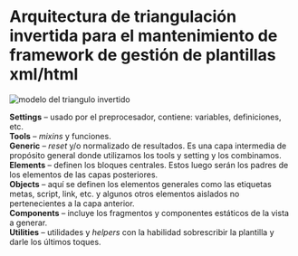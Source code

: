 # Arquitectura de triangulación invertida para el mantenimiento de framework de gestión de plantillas xml/html 

![modelo del triangulo invertido][1]
	
**Settings** – usado por el preprocesador, contiene: variables, definiciones, etc.\
**Tools** – _mixins_ y funciones.\
**Generic** – _reset_ y/o normalizado de resultados. Es una capa intermedia de propósito general donde utilizamos los tools y setting y los combinamos.\
**Elements** – definen los bloques centrales. Estos luego serán los padres de los elementos de las capas posteriores.\
**Objects** – aquí se definen los elementos generales como las etiquetas metas, script, link, etc. y algunos otros elementos aislados no pertenecientes a la capa anterior.\
**Components** – incluye los fragmentos y componentes estáticos de la vista a generar.\
**Utilities** – utilidades y _helpers_ con la habilidad sobrescribir la plantilla y darle los últimos toques.

[1]:https://www.xfivecdn.com/xfive/wp-content/uploads/2016/02/01083650/itcss-layers2.svg